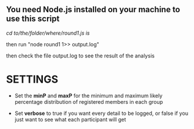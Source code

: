 ## You need Node.js installed on your machine to use this script

_cd to/the/folder/where/round1.js is_

then run "node round1 1>> output.log"

then check the file output.log to see the result of the analysis

# SETTINGS
* Set the **minP** and **maxP** for the minimum and maximum likely percentage distribution of registered members in each group

* Set **verbose** to true if you want every detail to be logged, or false if you just want to see what each participant will get
